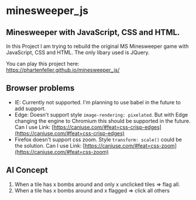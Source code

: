 # minesweeper_js

## Minesweeper with JavaScript, CSS and HTML.

In this Project I am trying to rebuild the original MS Minesweeper game with JavaScript, CSS and HTML. The only libary used is JQuery.

You can play this project here: https://phartenfeller.github.io/minesweeper_js/

## Browser problems

- IE: Currently not supported. I'm planning to use babel in the future to add support.
- Edge: Doesn't support style `image-rendering: pixelated`. But with Edge changing the engine to Chromium this should be supported in the future.  Can I use Link: [https://caniuse.com/#feat=css-crisp-edges](https://caniuse.com/#feat=css-crisp-edges)
- Firefox doesn't support css zoom. Style `transform: scale()` could be the solution. Can I use Link: [https://caniuse.com/#feat=css-zoom](https://caniuse.com/#feat=css-zoom)


## AI Concept

  1. When a tile has x bombs around and only x unclicked tiles => flag all.
  2. When a tile has x bombs around and x flagged => click all others
